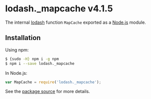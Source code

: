 # lodash._mapcache v4.1.5

The internal [lodash](https://lodash.com/) function `MapCache` exported as a [Node.js](https://nodejs.org/) module.

## Installation

Using npm:
```bash
$ {sudo -H} npm i -g npm
$ npm i --save lodash._mapcache
```

In Node.js:
```js
var MapCache = require('lodash._mapcache');
```

See the [package source](https://github.com/lodash/lodash/blob/4.1.5-npm-packages/lodash._mapcache) for more details.

